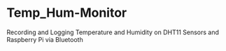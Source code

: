 # Temp_Hum-Monitor
Recording and Logging Temperature and Humidity on DHT11 Sensors and Raspberry Pi via Bluetooth
